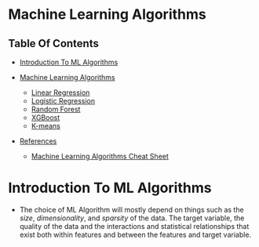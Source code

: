 # Machine Learning Algorithms

## Table Of Contents
- [Introduction To ML Algorithms](#Introduction-To-ML-Algorithms)

- [Machine Learning Algorithms]()
    - [Linear Regression]()
    - [Logistic Regression]()
    - [Random Forest]()
    - [XGBoost]()
    - [K-means]()

- [References]()
    - [Machine Learning Algorithms Cheat Sheet](https://towardsdatascience.com/machine-learning-algorithms-cheat-sheet-2f01d1d3aa37)

# Introduction To ML Algorithms
* The choice of ML Algorithm will mostly depend on things such as the _size_, _dimensionality_, and _sparsity_ of the data. The target variable, the quality of the data and the interactions and statistical relationships that exist both within features and between the features and target variable.